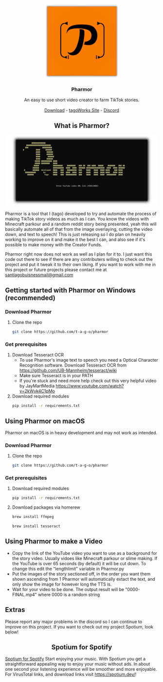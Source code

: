 <br />
<div align="center">
  <a href="https://github.com/t-a-g-o/pharmor">
    <img src="logo.png" alt="Logo" width="245" height="245">
  </a>
<h3 align="center">Pharmor</h3>
  <p align="center">
    An easy to use short video creator to farm TikTok stories.
    <br />
    <br />
    <a href="https://github.com/t-a-g-o/pharmor/releases">Download</a>
    -
    <a href="https://tago.works">tagoWorks Site</a>
    -
    <a href="https://tago.works/discord">Discord</a>
  </p>
</div>
<h2 align="center">What is Pharmor?</h2>

 ![Pharmor](https://github.com/t-a-g-o/pharmor/blob/ba93865ed3764a81b0bbfb1bb32de45c4303acda/showcase.png)

Pharmor is a tool that I (tago) developed to try and automate the process of making TikTok story videos as much as I can. You know the videos with Minecraft parkour and a random reddit story being
presented, yeah this will basically automate all of that from the image overlaying, cutting the video down, and text to speech!
This is just releasing so I do plan on heavily working to improve on it and make it the best I can, and also see if it's possible to make money with the Creator Funds.

Pharmor right now does not work as well as I plan for it to. I just want this code out there to see if there are any contributers willing to check out the project and put it tweak it to their own liking.
If you want to work with me in this project or future projects please contact me at santiagobuisnessmail@gmail.com

## Getting started with Pharmor on Windows (recommended)

### Download Pharmor
1. Clone the repo
   ```sh
   git clone https://github.com/t-a-g-o/pharmor
   ```
### Get prerequisites
1. Download Tesseract OCR
   * To use Pharmor's image text to speech you need a Optical Character Recognition software. Download Tesseract OCR from https://github.com/UB-Mannheim/tesseract/wiki
   * Make sure Tesseract is in your PATH
   * If you're stuck and need more help check out this very helpful video by JayMartMedia https://www.youtube.com/watch?v=2kWvk4C1pMo
2. Download required modules
   ```sh
   pip install -r requirements.txt

## Using Pharmor on macOS
Pharmor on macOS is in heavy development and may not work as intended.
### Download Pharmor
1. Clone the repo
   ```sh
   git clone https://github.com/t-a-g-o/pharmor
   ```
### Get prerequisites

1. Download required modules
   ```sh
   pip install -r requirements.txt
   ```
2. Download packages via homerew
   ```sh
   brew install ffmpeg
   ```
      ```sh
   brew install tesseract
   ```

## Using Pharmor to make a Video
* Copy the link of the YouTube video you want to use as a background for the story video. Usually vidoes like Minecraft parkour or slime making.
    If the YouTube is over 65 seconds (by default) it will be cut down. To change this edit the "lengthlimit" variable in Pharmor.py
* Put the images of the story sectioned off, in the order you want them shown ascending from 1
    Pharmor will automatically extact the text, and only show the image for however long the TTS is.
* Wait for your video to be done. The output result will be "0000-FINAL.mp4" where 0000 is a random string

## Extras
Please report any major problems in the discord so I can continue to improve on this project. 
If you want to check out my project Spotium, look below!

<h2 align="center">Spotium for Spotify</h2>

[Spotium for Spotify](https://github.com/t-a-g-o/pharmor/blob/3854279a7f8563ac7cb0ea11c5c3bb589320ff9b/spotium.png)
Start enjoying your music. With Spotium you get a straightforward appealing way to enjoy your music without ads. In about one second your listening experience will be smoother and more enjoyable.
For VirusTotal links, and download links visit https://spotium.dev/!

